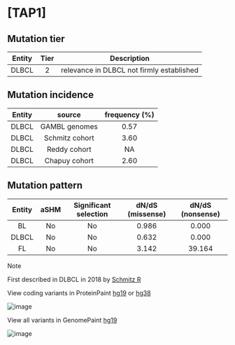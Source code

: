 # [TAP1]

## Mutation tier

|Entity|Tier|Description                              |
|:------:|:----:|-----------------------------------------|
|DLBCL |2   |relevance in DLBCL not firmly established|
## Mutation incidence

|Entity|source        |frequency (%)|
|:------:|:--------------:|:-------------:|
|DLBCL |GAMBL genomes |0.57         |
|DLBCL |Schmitz cohort|3.60         |
|DLBCL |Reddy cohort  |  NA         |
|DLBCL |Chapuy cohort |2.60         |

## Mutation pattern

|Entity|aSHM|Significant selection|dN/dS (missense)|dN/dS (nonsense)|
|:------:|:----:|:---------------------:|:----------------:|:----------------:|
|BL    |No  |No                   |0.986           | 0.000          |
|DLBCL |No  |No                   |0.632           | 0.000          |
|FL    |No  |No                   |3.142           |39.164          |


> [!NOTE]
> First described in DLBCL in 2018 by [Schmitz R](https://pubmed.ncbi.nlm.nih.gov/29641966)

View coding variants in ProteinPaint [hg19](https://www.bcgsc.ca/downloads/morinlab/GAMBL/test/genes/TAP1_protein.html)  or [hg38](https://www.bcgsc.ca/downloads/morinlab/GAMBL/test/genes/TAP1_protein_hg38.html)

![image](../../images/proteinpaint/TAP1_NM_000593.svg)

View all variants in GenomePaint [hg19](https://www.bcgsc.ca/downloads/morinlab/GAMBL/test/genes/TAP1.html)

![image](../../images/proteinpaint/TAP1.svg)
